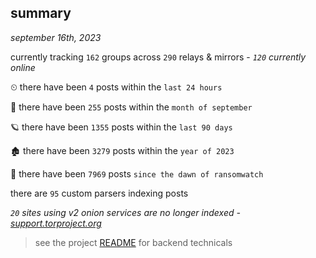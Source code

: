 
## summary
_september 16th, 2023_

currently tracking `162` groups across `290` relays & mirrors - _`120` currently online_

⏲ there have been `4` posts within the `last 24 hours`

🦈 there have been `255` posts within the `month of september`

🪐 there have been `1355` posts within the `last 90 days`

🏚 there have been `3279` posts within the `year of 2023`

🦕 there have been `7969` posts `since the dawn of ransomwatch`

there are `95` custom parsers indexing posts

_`20` sites using v2 onion services are no longer indexed - [support.torproject.org](https://support.torproject.org/onionservices/v2-deprecation/)_

> see the project [README](https://github.com/joshhighet/ransomwatch#ransomwatch--) for backend technicals
